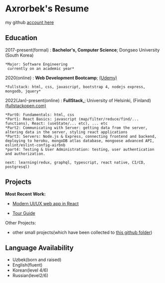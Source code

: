 # Axrorbek's Resume
my github [account here](github.com/akhrrbk)

Education
---------

2017-present(formal)
:   **Bachelor's, Computer Science**; Dongseo University (South Korea)

    *Major: Software Engineering
     currently on an academic year*

2020(online)
:   **Web Development Bootcamp**; [(Udemy)](https://www.udemy.com/course/the-web-developer-bootcamp/)

    *Fullstack: html, css, javascript, bootstrap 4, nodejs express, mongodb, jquery*

2022(Jan)-present(online)
:   **FullStack,**; University of Helsinki, (Finland) [(fullstackopen.com)](https://fullstackopen.com/en/#course-contents)

    *Part0: Fundamentals: html, css
    *Part1: React Basics: javascript (map/filter/reduce/find/... functions), React: (useState/... etc), ... etc
    *Part2: Communicating with Server: getting data from the server, altering data in the server, styling react applications
    *Part3: Servers: Node.js & Express, connecting frontend and backend, deploying to heroku, mongoDB atlas database, mongoose advanced API, eslint/eslint-config-airbnb
    *part4: Testing & User Administration: testing, user authentication and authorization.
     
    next: learning(redux, graphql, typescript, react native, CI/CD, postgresql)

Projects
----------

**Most Recent Work:**

* [Modern UI/UX web app in React](https://github.com/akhrrbk/modern-ui-ux-2-of-30)

* [Tour Guide](https://github.com/akhrrbk/mern-single-page-app-one)

Other Projects:

* other small projects(which have been collected to [this github folder](https://github.com/akhrrbk/list-of-projects))

Language Availability
----------
* Uzbek(born and raised)
* English(fluent)
* Korean(level 4/6)
* Russian(level2/6)
